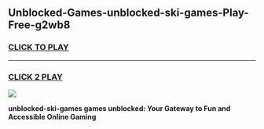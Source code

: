 
## Unblocked-Games-unblocked-ski-games-Play-Free-g2wb8
<h3>
<a href="https://premium76.site?title=unblocked-ski-games&ref=22A">CLICK TO PLAY</a></h3>
<hr>

<h3>
<a href="https://premium76.site?title=unblocked-ski-games&ref=22A">CLICK 2 PLAY</a>
  
</h3>

<a href="https://premium76.site?title=unblocked-ski-games&ref=22A"><img src="https://clearcache.store/games.png"></a>


**unblocked-ski-games games unblocked: Your Gateway to Fun and Accessible Online Gaming**
